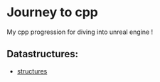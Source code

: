 # Journey to cpp
My cpp progression for diving into unreal engine ! 

## Datastructures:
  - [structures](https://github.com/codyowl/journey_to_cpp/blob/master/Datastructures/structures.cpp)
